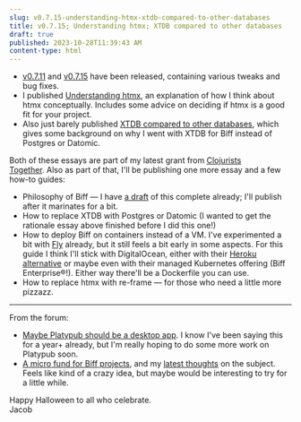 ```yaml
---
slug: v0.7.15-understanding-htmx-xtdb-compared-to-other-databases
title: v0.7.15; Understanding htmx; XTDB compared to other databases
draft: true
published: 2023-10-28T11:39:43 AM
content-type: html
---
```


<ul>
<li><a href="https://github.com/jacobobryant/biff/releases/tag/v0.7.11">v0.7.11</a> and <a href="https://github.com/jacobobryant/biff/releases/tag/v0.7.15">v0.7.15</a> have been released, containing various tweaks and bug fixes.</li>
<li>I published <a href="https://biffweb.com/p/understanding-htmx/">Understanding htmx</a>, an explanation of how I think about htmx conceptually. Includes some advice on deciding if htmx is a good fit for your project.</li>
<li>Also just barely published <a href="https://biffweb.com/p/xtdb-compared-to-other-databases/">XTDB compared to other databases</a>, which gives some background on why I went with XTDB for Biff instead of Postgres or Datomic.</li>
</ul>
<p>Both of these essays are part of my latest grant from <a href="https://www.clojuriststogether.org/">Clojurists Together</a>.&nbsp;Also as part of that, I'll be publishing one more essay and a few how-to guides:</p>
<ul>
<li>Philosophy of Biff &mdash; I have <a href="https://forum.tfos.co/t/draft-philosophy-of-biff">a draft</a> of this complete already; I'll publish after it marinates for a bit.</li>
<li>How to replace XTDB with Postgres or Datomic (I wanted to get the rationale essay above finished before I did this one!)</li>
<li>How to deploy Biff on containers instead of a VM. I've experimented a bit with <a href="https://fly.io/">Fly</a> already, but it still feels a bit early in some aspects. For this guide I think I'll stick with DigitalOcean, either with their <a href="https://www.digitalocean.com/products/app-platform">Heroku alternative</a> or maybe even with their managed Kubernetes offering (Biff Enterprise&reg;!). Either way there'll be a Dockerfile you can use.</li>
<li>How to replace htmx with re-frame &mdash; for those who need a little more pizzazz.</li>
</ul>
<hr>
<p>From the forum:</p>
<ul>
<li><a href="https://forum.tfos.co/t/maybe-platypub-should-be-a-desktop-app">Maybe Platypub should be a desktop app</a>. I know I've been saying this for a year+ already, but I'm really hoping to do some more work on Platypub soon.</li>
<li><a href="https://forum.tfos.co/t/a-micro-fund-for-biff-tfos-projects">A micro fund for Biff projects</a>, and my <a href="https://forum.tfos.co/t/a-micro-fund-for-biff-tfos-projects/94/4?u=jacobobryant">latest thoughts</a> on the subject. Feels like kind of a crazy idea, but maybe would be interesting to try for a little while.</li>
</ul>
<p>Happy Halloween to all who celebrate.<br>Jacob</p>